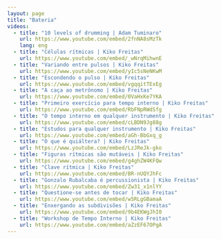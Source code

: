 ```yaml
---
layout: page
title: "Bateria"
videos:
  - title: "10 levels of drumming | Adam Tuminaro"
    url: https://www.youtube.com/embed/2fnNA8sMzTk
    lang: eng
  - title: "Células rítmicas | Kiko Freitas"
    url: https://www.youtube.com/embed/_wNrqMihwnE
  - title: "Variando entre pulsos | Kiko Freitas"
    url: https://www.youtube.com/embed/yIc5sNeNKwM
  - title: "Escondendo o pulso | Kiko Freitas"
    url: https://www.youtube.com/embed/vgqqitTExEg
  - title: "A caça ao metrônomo | Kiko Freitas"
    url: https://www.youtube.com/embed/0VaHxKe7YKA
  - title: "Primeiro exercício para tempo interno | Kiko Freitas"
    url: https://www.youtube.com/embed/RbFNpRWdSfg
  - title: "O tempo interno em qualquer instrumento | Kiko Freitas"
    url: https://www.youtube.com/embed/cLBDN9Jg88g
  - title: "Estudos para qualquer instrumento | Kiko Freitas"
    url: https://www.youtube.com/embed/aGh-BbGxq_g
  - title: "O que é quiáltera? | Kiko Freitas"
    url: https://www.youtube.com/embed/LzJReJk-gko
  - title: "Figuras rítmicas são mutáveis | Kiko Freitas"
    url: https://www.youtube.com/embed/g4ghZW4KFQw
  - title: "Clave rítmica | Kiko Freitas"
    url: https://www.youtube.com/embed/BR-nUQYJhFc
  - title: "Gonzalo Rubalcaba é percussionista | Kiko Freitas"
    url: https://www.youtube.com/embed/Zw31_x1nlYY
  - title: "Questione-se antes de tocar | Kiko Freitas"
    url: https://www.youtube.com/embed/w5RLgGBamaA
  - title: "Enxergando as subdivisões | Kiko Freitas"
    url: https://www.youtube.com/embed/9b4EKWgJhI0
  - title: "Workshop de Tempo Interno | Kiko Freitas"
    url: https://www.youtube.com/embed/aZzEF67OPgA
---
```

